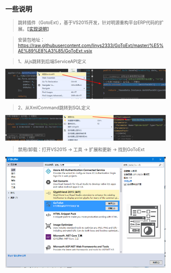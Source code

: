 ## 一些说明

> 跳转插件（GotoExt），基于VS2015开发，针对明源重构平台ERP代码的扩展。【[实现说明](http://note.youdao.com/noteshare?id=532cf20d57189dbaebff6a8afee69188)】

> 安装包地址：<https://raw.githubusercontent.com/linys2333/GoToExt/master/%E5%AE%89%E8%A3%85/GoToExt.vsix>

> 1、从js跳转到后端ServiceAPI定义

![ToAPI](./Doc/ToAPI.png)

> 2、从XmlCommand跳转到SQL定义

![ToSQL](./Doc/ToSQL.png)

> 禁用/卸载：打开VS2015 -> 工具 -> 扩展和更新 -> 找到GoToExt

![ToSQL](./Doc/Uninsatll.png)
